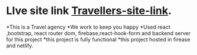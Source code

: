 # LIve site link  [Travellers-site-link](https://travellers-6e665.web.app/).

*This is a Travel agency
*We work to keep you happy
*Used react ,bootstrap, react router dom, firebase,react-hook-form and backend server for this project
*this project is fully functional
*this project hosted in firease and netlify.